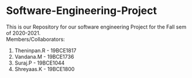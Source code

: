 # Software-Engineering-Project
This is our Repository for our software engineering Project for the Fall sem of 2020-2021.  
Members/Collaborators:  
1.	Theninpan.R - 19BCE1817  
2.	Vandana.M   - 19BCE1736  
3.	Suraj.P     - 19BCE1044  
4.	Shreyaas.K  - 19BCE1800  
 
